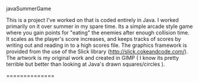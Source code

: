 javaSummerGame

This is a project I've worked on that is coded entirely in Java. I worked primarily on it over summer in my spare time. Its a simple arcade style game where you gain points for "eating" the enemies after enough collision time. It scales as the player's score increases, and keeps tracks of scores by writing out and reading in to a high scores file. The graphics framework is provided from the use of the Slick library (http://slick.cokeandcode.com/). The artwork is my original work and created in GIMP ( I know its pretty terrible but better than looking at Java's drawn squares/circles ).

==============
